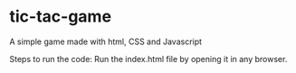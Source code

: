 # tic-tac-game
A simple game made with html, CSS and Javascript

Steps to run the code:
Run the index.html file by opening it in any browser.


